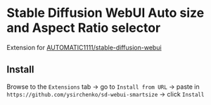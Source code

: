 # Stable Diffusion WebUI Auto size and Aspect Ratio selector

Extension for [AUTOMATIC1111/stable-diffusion-webui](https://github.com/AUTOMATIC1111/stable-diffusion-webui.git)

## Install

Browse to the `Extensions` tab -> go to `Install from URL` -> paste in `https://github.com/ysirchenko/sd-webui-smartsize` -> click `Install`


